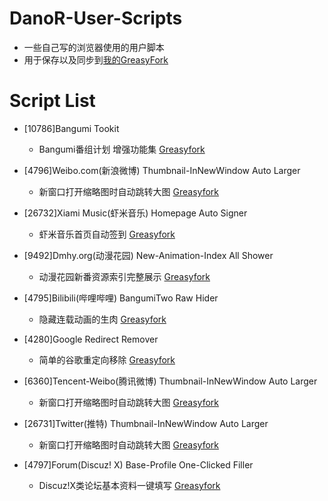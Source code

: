DanoR-User-Scripts
====

- 一些自己写的浏览器使用的用户脚本
- 用于保存以及同步到[我的GreasyFork](https://greasyfork.org/zh-CN/users/4525)

Script List
====
- [10786]Bangumi Tookit
  - Bangumi番组计划 增强功能集 [Greasyfork](https://greasyfork.org/scripts/10786)

- [4796]Weibo.com(新浪微博) Thumbnail-InNewWindow Auto Larger
  - 新窗口打开缩略图时自动跳转大图 [Greasyfork](https://greasyfork.org/scripts/4796)

- [26732]Xiami Music(虾米音乐) Homepage Auto Signer
  - 虾米音乐首页自动签到 [Greasyfork](https://greasyfork.org/scripts/26732)

- [9492]Dmhy.org(动漫花园) New-Animation-Index All Shower
  - 动漫花园新番资源索引完整展示 [Greasyfork](https://greasyfork.org/scripts/9492)

- [4795]Bilibili(哔哩哔哩) BangumiTwo Raw Hider
  - 隐藏连载动画的生肉 [Greasyfork](https://greasyfork.org/scripts/4795)

- [4280]Google Redirect Remover
  - 简单的谷歌重定向移除 [Greasyfork](https://greasyfork.org/scripts/4280)

- [6360]Tencent-Weibo(腾讯微博) Thumbnail-InNewWindow Auto Larger
  - 新窗口打开缩略图时自动跳转大图 [Greasyfork](https://greasyfork.org/scripts/6360)

- [26731]Twitter(推特) Thumbnail-InNewWindow Auto Larger
  - 新窗口打开缩略图时自动跳转大图 [Greasyfork](https://greasyfork.org/scripts/26731)

- [4797]Forum(Discuz! X) Base-Profile One-Clicked Filler
  - Discuz!X类论坛基本资料一键填写 [Greasyfork](https://greasyfork.org/scripts/4797)